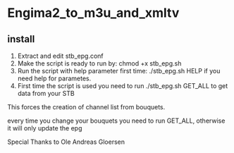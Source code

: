 # Engima2_to_m3u_and_xmltv


## install
1) Extract and edit stb_epg.conf
2) Make the script is ready to run by: chmod +x stb_epg.sh
3) Run the script with help parameter first time: ./stb_epg.sh HELP if you need help for parametes.
4) First time the script is used you need to run ./stb_epg.sh GET_ALL 
to get data from your STB

This forces the creation of channel list from bouquets.

every time you change your bouquets you need to run GET_ALL, otherwise it will only update the epg


Special Thanks to Ole Andreas Gloersen
